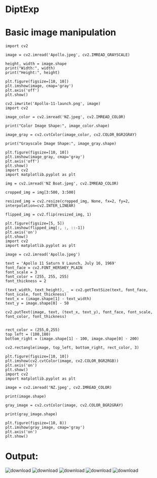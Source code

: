# DiptExp
# Basic image manipulation

```
import cv2

image = cv2.imread('Apollo.jpeg', cv2.IMREAD_GRAYSCALE)

height, width = image.shape
print("Width:", width)
print("Height:", height)

plt.figure(figsize=[10, 10])
plt.imshow(image, cmap='gray')
plt.axis('off')
plt.show()

cv2.imwrite('Apollo-11-launch.png', image)
import cv2

image_color = cv2.imread('NZ.jpeg', cv2.IMREAD_COLOR)

print("Color Image Shape:", image_color.shape)

image_gray = cv2.cvtColor(image_color, cv2.COLOR_BGR2GRAY)

print("Grayscale Image Shape:", image_gray.shape)

plt.figure(figsize=[10, 10])
plt.imshow(image_gray, cmap='gray')
plt.axis('off')
plt.show()
import cv2
import matplotlib.pyplot as plt

img = cv2.imread('NZ Boat.jpeg', cv2.IMREAD_COLOR)

cropped_img = img[3:500, 3:500]  

resized_img = cv2.resize(cropped_img, None, fx=2, fy=2, interpolation=cv2.INTER_LINEAR)

flipped_img = cv2.flip(resized_img, 1)

plt.figure(figsize=[5, 5])
plt.imshow(flipped_img[:, :, ::-1]) 
plt.axis('on')
plt.show()
import cv2
import matplotlib.pyplot as plt

image = cv2.imread('Apollo.jpeg')

text = 'Apollo 11 Saturn V Launch, July 16, 1969'
font_face = cv2.FONT_HERSHEY_PLAIN
font_scale = 3
font_color = (255, 255, 255) 
font_thickness = 2

(text_width, text_height), _ = cv2.getTextSize(text, font_face, font_scale, font_thickness)
text_x = (image.shape[1] - text_width)   
text_y = image.shape[0] - 50 

cv2.putText(image, text, (text_x, text_y), font_face, font_scale, font_color, font_thickness)


rect_color = (255,0,255)  
top_left = (100,180) 
bottom_right = (image.shape[1] - 100, image.shape[0] - 200) 

cv2.rectangle(image, top_left, bottom_right, rect_color, 3)

plt.figure(figsize=[10, 10])
plt.imshow(cv2.cvtColor(image, cv2.COLOR_BGR2RGB))
plt.axis('on')
plt.show()
import cv2
import matplotlib.pyplot as plt

image = cv2.imread('NZ.jpeg', cv2.IMREAD_COLOR)

print(image.shape)

gray_image = cv2.cvtColor(image, cv2.COLOR_BGR2GRAY)

print(gray_image.shape)

plt.figure(figsize=(10, 8))
plt.imshow(gray_image, cmap='gray')
plt.axis('on')
plt.show()

```
# Output:
![download](https://github.com/user-attachments/assets/ef163de2-5bb1-47d3-8e0d-8acf2656aac9)
![download](https://github.com/user-attachments/assets/ea839fd1-e240-45ab-a683-1d42ec2f78b8)
![download](https://github.com/user-attachments/assets/78373dfc-ddd2-4dcc-a4c3-786678405707)
![download](https://github.com/user-attachments/assets/16f60b87-3108-43ad-b744-659f02e7c81b)
![download](https://github.com/user-attachments/assets/1850efaa-0e09-4036-98db-e9a330454d94)


